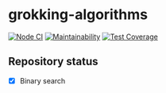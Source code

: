 # grokking-algorithms

[![Node CI](https://github.com/PavelDeuce/grokking-algorithms/actions/workflows/nodejs.yml/badge.svg)](https://github.com/PavelDeuce/grokking-algorithms/actions/workflows/nodejs.yml)
[![Maintainability](https://api.codeclimate.com/v1/badges/124f3ea7dbc891ded46a/maintainability)](https://codeclimate.com/github/PavelDeuce/grokking-algorithms/maintainability)
[![Test Coverage](https://api.codeclimate.com/v1/badges/124f3ea7dbc891ded46a/test_coverage)](https://codeclimate.com/github/PavelDeuce/grokking-algorithms/test_coverage)

## Repository status

* [x] Binary search
